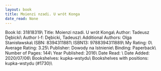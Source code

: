 ```yaml
---
layout: book
title: Moienzi nzadi. U wrót Konga
date_read: None
---
```


Book Id: 31818319\ 
Title: Moienzi nzadi. U wrót Konga\ 
Author: Tadeusz Dębicki\ 
Author l-f: Dębicki, Tadeusz\ 
Additional Authors: Olga Stanisławska\ 
ISBN: 8394311881\ 
ISBN13: 9788394311889\ 
My Rating: 0\ 
Average Rating: 3.25\ 
Publisher: Dowody na Istnienie\ 
Binding: Paperback\ 
Number of Pages: 144\ 
Year Published: 2016\ 
Date Read: \ 
Date Added: 2020/07/06\ 
Bookshelves: kupka-wstydu\ 
Bookshelves with positions: kupka-wstydu (#1730)\ 

